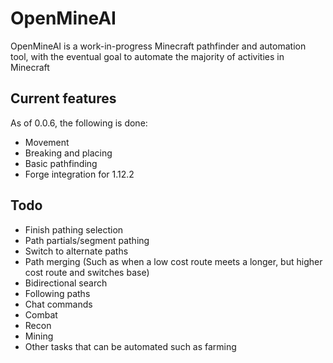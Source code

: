# OpenMineAI

OpenMineAI is a work-in-progress Minecraft pathfinder and automation tool, with the eventual goal to automate the majority of activities in Minecraft

## Current features

As of 0.0.6, the following is done:

- Movement
- Breaking and placing
- Basic pathfinding
- Forge integration for 1.12.2

## Todo

- Finish pathing selection
- Path partials/segment pathing
- Switch to alternate paths
- Path merging (Such as when a low cost route meets a longer, but higher cost route and switches base)
- Bidirectional search
- Following paths
- Chat commands
- Combat
- Recon
- Mining
- Other tasks that can be automated such as farming 